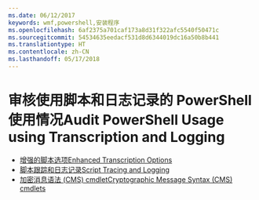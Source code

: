 ```yaml
---
ms.date: 06/12/2017
keywords: wmf,powershell,安装程序
ms.openlocfilehash: 6af2375a701caf173a8d31f322afc5540f50471c
ms.sourcegitcommit: 54534635eedacf531d8d6344019dc16a50b8b441
ms.translationtype: HT
ms.contentlocale: zh-CN
ms.lasthandoff: 05/17/2018
---
```

# <a name="audit-powershell-usage-using-transcription-and-logging"></a><span data-ttu-id="c7df2-102">审核使用脚本和日志记录的 PowerShell 使用情况</span><span class="sxs-lookup"><span data-stu-id="c7df2-102">Audit PowerShell Usage using Transcription and Logging</span></span>

- [<span data-ttu-id="c7df2-103">增强的脚本选项</span><span class="sxs-lookup"><span data-stu-id="c7df2-103">Enhanced Transcription Options</span></span>](audit_transcript.md)
- [<span data-ttu-id="c7df2-104">脚本跟踪和日志记录</span><span class="sxs-lookup"><span data-stu-id="c7df2-104">Script Tracing and Logging</span></span>](audit_script.md)
- [<span data-ttu-id="c7df2-105">加密消息语法 (CMS) cmdlet</span><span class="sxs-lookup"><span data-stu-id="c7df2-105">Cryptographic Message Syntax (CMS) cmdlets</span></span>](audit_cms.md)
